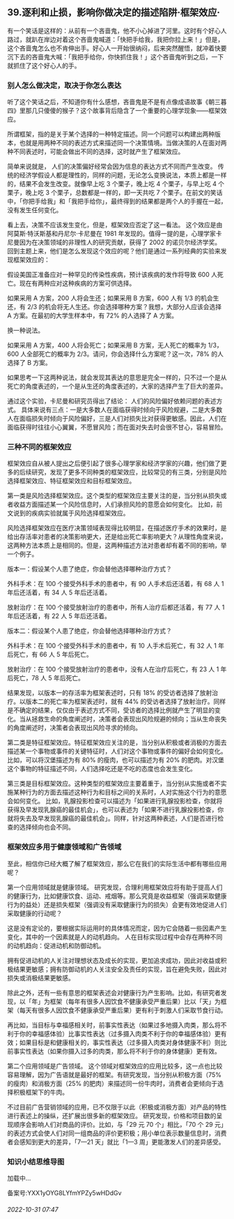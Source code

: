 ## 39.逐利和止损，影响你做决定的描述陷阱·框架效应·
有一个笑话是这样的：从前有一个吝啬鬼，他不小心掉进了河里。这时有个好心人路过，就趴在岸边对着这个吝啬鬼喊道：「快把手给我，我把你拉上来！」但是，这个吝啬鬼怎么也不肯伸出手。好心人一开始很纳闷，后来突然醒悟，就冲着快要沉下去的吝啬鬼大喊：「我把手给你，你快抓住我！」这个吝啬鬼听到之后，一下就抓住了这个好心人的手。



### 别人怎么做决定，取决于你怎么表达


听了这个笑话之后，不知道你有什么感想，吝啬鬼是不是有点像成语故事《朝三暮四》里那几只傻傻的猴子？这个故事背后隐含了一个重要的心理学现象——框架效应。



所谓框架，指的是关于某个选择的一种特定描述。同一个问题可以构建出两种版本，也就是用两种不同的表述方式来描述同一个决策情境。当做决策的人在面对两种不同表述时，可能会做出不同的选择，这时就产生了框架效应。



简单来说就是，
 人们的决策偏好经常会因为信息的表达方式不同而产生改变。
 传统的经济学假设人都是理性的，同样的问题，无论怎么变换说法，本质上都是一样的，结果不会发生改变。就像早上吃 3 个栗子，晚上吃 4 个栗子，与早上吃 4 个栗子，晚上吃 3 个栗子，总数都是一样的，即一天共吃 7 个栗子。在前文的笑话中，「你把手给我」和「我把手给你」，最终得到的结果都是两个人的手握在一起，没有发生任何变化。



看上去，决策不应该发生变化，但是，框架效应否定了这一看法。
 这个效应是由阿莫斯·特沃斯基和丹尼尔·卡尼曼在 1981 年发现的。值得一提的是，心理学家卡尼曼因为在决策领域的非理性人的研究贡献，获得了 2002 的诺贝尔经济学奖。
 回到主题上来，他们是怎么发现这个效应的呢？他们是通过一系列经典的实验来发现框架效应的：



假设美国正准备应对一种罕见的传染性疾病，预计该疾病的发作将导致 600 人死亡。现在有两种应对这种疾病的方案可供选择。



如果采用 A 方案，200 人将会生还；如果采用 B 方案，600 人有 1/3 的机会生还，有 2/3 的机会将无人生还。你会选择哪种方案？我想，大部分人应该会选择 A 方案。在最初的大学生样本中，有 72% 的人选择了 A 方案。



换一种说法。



如果采用 A 方案，400 人将会死亡；如果采用 B 方案，无人死亡的概率为 1/3，600 人全部死亡的概率为 2/3。请问，你会选择什么方案呢？这一次，78% 的人选择了 B 方案。



如果思考一下这两种说法，就会发现其表达的意思是完全一样的，只不过一个是从死亡的角度表述的，一个是从生还的角度表述的，大家的选择产生了巨大的差异。



通过这个实验，卡尼曼和研究员得出了结论：
 人们的风险偏好依赖问题的表述方式。
 具体来说有三点：一是大多数人在面临获得时倾向于风险规避，二是大多数人在面临损失时倾向于风险偏好，三是人们对损失比对获得更敏感。因此，人们在面临获得时往往小心翼翼，不愿冒风险；而在面对失去时会很不甘心，容易冒险。



### 三种不同的框架效应


框架效应自从被人提出之后便引起了很多心理学家和经济学家的兴趣，他们做了更多的后续研究，发现了更多不同种类的框架效应，比较常见的有三类，分别是风险选择框架效应、特征框架效应和目标框架效应。



第一类是风险选择框架效应。这个类型的框架效应主要关注的是，当分别从损失或者收益方面描述某一个风险信息时，人们承担风险的意愿会如何变化。
 比如，前文说到的疾病实验就属于风险选择框架效应。



风险选择框架效应在医疗决策领域表现得比较明显，在描述医疗手术的效果时，是给出存活率对患者的决策影响更大，还是给出死亡率影响更大？从理性角度来说，这两种方法本质上是相同的。但是，这两种描述方法对患者却有着不同的影响，举一个例子。



版本一：假设某个人患了绝症，你会替他选择哪种治疗方式？



外科手术：在 100 个接受外科手术的患者中，有 90 人手术后还活着，有 68 人 1 年后还活着，有 34 人 5 年后还活着。



放射治疗：在 100 个接受放射治疗的患者中，所有人治疗后都还活着，有 77 人 1 年后还活着，有 22 人 5 年后还活着。



版本二：假设某个人患了绝症，你会替他选择哪种治疗方式？



外科手术：在 100 个接受外科手术的患者中，有 10 人手术后死亡，有 32 人 1 年后死亡，有 66 人 5 年后死亡。



放射治疗：在 100 个接受放射治疗的患者中，没有人在治疗后死亡，有 23 人 1 年后死亡，78 人 5 年后死亡。



结果发现，以版本一的存活率为框架表述时，只有 18% 的受访者选择了放射治疗。以版本二的死亡率为框架表述时，就有 44% 的受访者选择了放射治疗。同样是不确定的结果，仅仅由于表述方式不同，受访者的选择比例就产生了明显的变化。当从拯救生命的角度阐述时，决策者会表现出风险规避的倾向；当从生命丧失的角度阐述时，决策者会表现出风险寻求的倾向。



第二类是特征框架效应。特征框架效应关注的是，当分别从积极或者消极的方面去描述某一个事物或事件的关键特征时，人们对这个事物或事件的偏好会如何变化。
 比如，可以将汉堡描述为有 80% 的瘦肉，也可以描述为有 20% 的肥肉。对汉堡这个事物的特征描述不同，人们选择吃还是不吃的态度也会发生变化。



第三类是目标框架效应。这种类型的框架效应主要着重于，当分别从实施或者不实施某种行为的方面去描述这种行为和目标之间的关系时，人对实施这个行为的意愿会如何变化。
 比如，乳腺投影检查可以描述为「如果进行乳腺投影检查，你就将获得及早发现乳腺癌的最佳机会」，也可以表述为「如果不进行乳腺投影检查，你就将失去及早发现乳腺癌的最佳机会」。同样，针对这两种表述，人们是否进行检查的选择倾向也会不同。



### 框架效应多用于健康领域和广告领域


至此，相信你已经大概了解了框架效应，那么它在我们的实际生活中都有哪些应用呢？



第一个应用领域就是健康领域。
 研究发现，合理利用框架效应将有助于提高人们的健康行为，比如健康饮食、运动、戒烟等。那么究竟是收益框架（强调采取健康行为的益处）还是损失框架（强调没有采取健康行为的损失）会更有效地促进人们采取健康的行动呢？



这是没有定论的，要根据实际运用时的具体情况而定，因为它会随着一些因素产生变化，其中的一个因素就是人的动机趋向。
 人在目标实现过程中会存在两种不同的动机趋向：促进动机和防御动机。
 



拥有促进动机的人关注对理想状态及成长的实现，更加追求成功，因此对收益或积极结果更敏感；拥有防御动机的人关注安全及责任的实现，旨在避免失败，因此对损失或消极结果更敏感。



除此之外，还有一些有意思的框架表述会对健康行为产生影响。比如，有研究者发现，以「年」为框架（每年有很多人因饮食不健康承受严重后果）比以「天」为框架（每天有很多人因饮食不健康承受严重后果）更有利于刺激人们采取节食行动。



再比如，当目标与幸福感相关时，前事实性表达（如果过多地摄入肉类，那么将不利于你的幸福感体验）比事实性表达（过多摄入肉类不利于你的幸福感体验）更有效；如果目标是和健康相关的，事实性表达（过多摄入肉类对身体健康不利）则比前事实性表达（如果你摄入过多的肉类，那么将不利于你的身体健康）更有效。



第二个应用领域是广告领域。
 这个领域对框架效应的应用比较多，这一点也比较容易理解，因为广告语就是最好的框架。有研究发现，当分别从积极方面（75% 的瘦肉）和消极方面（25% 的肥肉）来描述同一份牛肉时，消费者会更倾向于选择积极框架下的牛肉。



不过目前广告营销领域的应用，已不仅限于以此（积极或消极方面）对产品的特性进行表述上的操纵，还扩展出很多新的框架效应。
 研究发现，价格和项目数的呈现顺序会影响人们对商品的评价。比如，与「29 元 70 个」相比，「70 个 29 元」的表述方式会使人们对同一组商品的评价更积极；用小单位表示数量信息时，消费者会感知到更大的差异，「7—21 天」就比「1—3 周」更能激发人们的差异感受。



### 知识小结思维导图


![]()加载中...

备案号:YXX1yOYG8LYfmYPZy5wHDdGv


###### 2022-10-31 07:47
